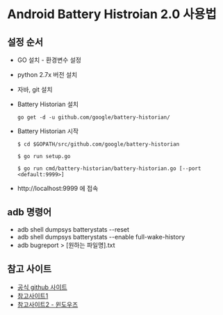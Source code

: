 # Android Battery Histroian 2.0 사용법


## 설정 순서
 * GO 설치 - 환경변수 설정
 * python 2.7x 버전 설치
 * 자바, git 설치
 * Battery Historian 설치
	```
	go get -d -u github.com/google/battery-historian/
	```
 * Battery Historian 시작

	```
	$ cd $GOPATH/src/github.com/google/battery-historian
	
	$ go run setup.go
	
	$ go run cmd/battery-historian/battery-historian.go [--port <default:9999>]
	```
 * http://localhost:9999 에 접속


## adb 명령어
 * adb shell dumpsys batterystats --reset
 * adb shell dumpsys batterystats --enable full-wake-history
 * adb bugreport > [원하는 파일명].txt


## 참고 사이트
 * [공식 github 사이트](https://github.com/google/battery-historian)
 * [참고사이트1](http://goodtogreate.tistory.com/entry/Battery-Historian-20-%EC%82%AC%EC%9A%A9-%EB%B0%A9%EB%B2%95)
 * [참고사이트2 - 윈도우즈](http://linsoo.co.kr/entry/%EC%9C%88%EB%8F%84%EC%9A%B0%EC%97%90%EC%84%9C-Battery-Historian-%EC%82%AC%EC%9A%A9%ED%95%B4%EB%B3%B4%EA%B8%B0)


